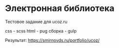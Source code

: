 # Электронная библиотека
Тестовое задание для ucoz.ru

css - scss
html - pug
сборка - gulp

Результат: https://smirnovds.ru/portfolio/ucoz/
